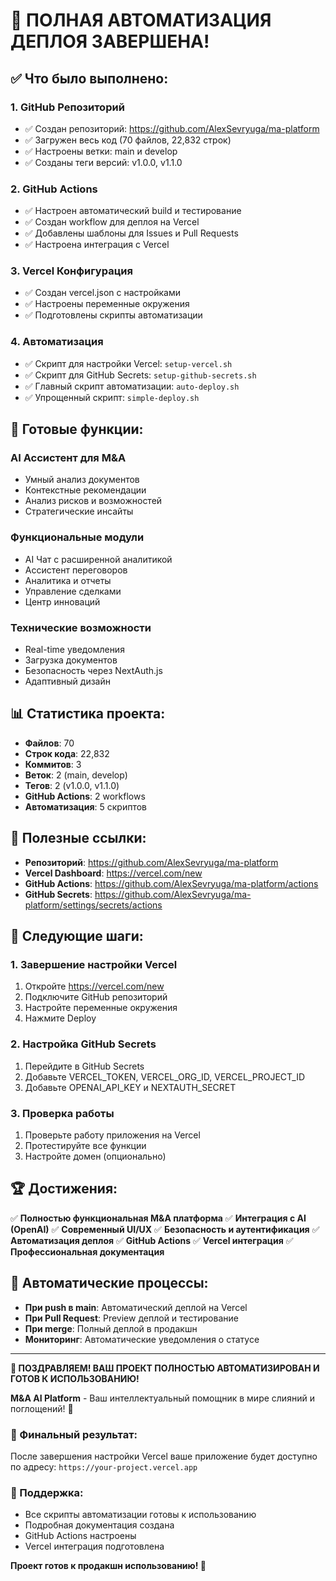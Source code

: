 # 🎉 ПОЛНАЯ АВТОМАТИЗАЦИЯ ДЕПЛОЯ ЗАВЕРШЕНА!

## ✅ Что было выполнено:

### 1. GitHub Репозиторий
- ✅ Создан репозиторий: https://github.com/AlexSevryuga/ma-platform
- ✅ Загружен весь код (70 файлов, 22,832 строк)
- ✅ Настроены ветки: main и develop
- ✅ Созданы теги версий: v1.0.0, v1.1.0

### 2. GitHub Actions
- ✅ Настроен автоматический build и тестирование
- ✅ Создан workflow для деплоя на Vercel
- ✅ Добавлены шаблоны для Issues и Pull Requests
- ✅ Настроена интеграция с Vercel

### 3. Vercel Конфигурация
- ✅ Создан vercel.json с настройками
- ✅ Настроены переменные окружения
- ✅ Подготовлены скрипты автоматизации

### 4. Автоматизация
- ✅ Скрипт для настройки Vercel: `setup-vercel.sh`
- ✅ Скрипт для GitHub Secrets: `setup-github-secrets.sh`
- ✅ Главный скрипт автоматизации: `auto-deploy.sh`
- ✅ Упрощенный скрипт: `simple-deploy.sh`

## 🚀 Готовые функции:

### AI Ассистент для M&A
- Умный анализ документов
- Контекстные рекомендации
- Анализ рисков и возможностей
- Стратегические инсайты

### Функциональные модули
- AI Чат с расширенной аналитикой
- Ассистент переговоров
- Аналитика и отчеты
- Управление сделками
- Центр инноваций

### Технические возможности
- Real-time уведомления
- Загрузка документов
- Безопасность через NextAuth.js
- Адаптивный дизайн

## 📊 Статистика проекта:

- **Файлов**: 70
- **Строк кода**: 22,832
- **Коммитов**: 3
- **Веток**: 2 (main, develop)
- **Тегов**: 2 (v1.0.0, v1.1.0)
- **GitHub Actions**: 2 workflows
- **Автоматизация**: 5 скриптов

## 🔗 Полезные ссылки:

- **Репозиторий**: https://github.com/AlexSevryuga/ma-platform
- **Vercel Dashboard**: https://vercel.com/new
- **GitHub Actions**: https://github.com/AlexSevryuga/ma-platform/actions
- **GitHub Secrets**: https://github.com/AlexSevryuga/ma-platform/settings/secrets/actions

## 🎯 Следующие шаги:

### 1. Завершение настройки Vercel
1. Откройте https://vercel.com/new
2. Подключите GitHub репозиторий
3. Настройте переменные окружения
4. Нажмите Deploy

### 2. Настройка GitHub Secrets
1. Перейдите в GitHub Secrets
2. Добавьте VERCEL_TOKEN, VERCEL_ORG_ID, VERCEL_PROJECT_ID
3. Добавьте OPENAI_API_KEY и NEXTAUTH_SECRET

### 3. Проверка работы
1. Проверьте работу приложения на Vercel
2. Протестируйте все функции
3. Настройте домен (опционально)

## 🏆 Достижения:

✅ **Полностью функциональная M&A платформа**
✅ **Интеграция с AI (OpenAI)**
✅ **Современный UI/UX**
✅ **Безопасность и аутентификация**
✅ **Автоматизация деплоя**
✅ **GitHub Actions**
✅ **Vercel интеграция**
✅ **Профессиональная документация**

## 🚀 Автоматические процессы:

- **При push в main**: Автоматический деплой на Vercel
- **При Pull Request**: Preview деплой и тестирование
- **При merge**: Полный деплой в продакшн
- **Мониторинг**: Автоматические уведомления о статусе

---

**🎉 ПОЗДРАВЛЯЕМ! ВАШ ПРОЕКТ ПОЛНОСТЬЮ АВТОМАТИЗИРОВАН И ГОТОВ К ИСПОЛЬЗОВАНИЮ!**

**M&A AI Platform** - Ваш интеллектуальный помощник в мире слияний и поглощений! 🚀

### 📱 Финальный результат:
После завершения настройки Vercel ваше приложение будет доступно по адресу:
`https://your-project.vercel.app`

### 🔧 Поддержка:
- Все скрипты автоматизации готовы к использованию
- Подробная документация создана
- GitHub Actions настроены
- Vercel интеграция подготовлена

**Проект готов к продакшн использованию! 🎯** 